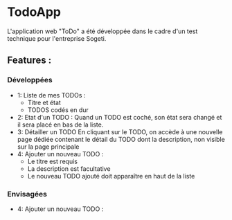 # TodoApp

L'application web "ToDo" a été développée dans le cadre d'un test technique pour l'entreprise Sogeti.

## Features :

### Développées

- 1: Liste de mes TODOs :
  - Titre et état
  - TODOS codés en dur
- 2: Etat d'un TODO :
  Quand un TODO est coché, son état sera changé et il sera placé en bas de la liste.
- 3: Détailler un TODO
  En cliquant sur le TODO, on accède à une nouvelle page dédiée contenant le détail du TODO dont la description, non visible sur la page principale
- 4: Ajouter un nouveau TODO :
  - Le titre est requis
  - La description est facultative
  - Le nouveau TODO ajouté doit apparaître en haut de la liste

### Envisagées

- 4: Ajouter un nouveau TODO :

    <!-- TODO: features facultatives, propositions de ma part -->
    <!-- - Editer un TODO, Supprimer un TODO -->
